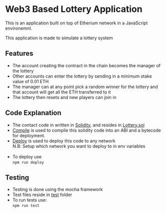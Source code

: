 # Web3 Based Lottery Application

This is an application built on top of Etherium network in a JavaScript environemnt.</br>

This application is made to simulate a lottery system</br>

## Features

- The account creating the contract in the chain becomes the manager of the lottery
- Other accounts can enter the lottery by sending in a minimum stake value of 0.01 ETH
- The manager can at any point pick a random winner for the lottery and that account will get all the ETH transferred to it
- The lottery then resets and new players can join in

## Code Explanation

- The contact code in written in [Solidity](https://soliditylang.org/), and resides in [Lottery.sol](/contracts/Lottery.sol) </br>
- [Compile](/compile.js) is used to compile this solidity code into an ABI and a bytecode for deployment.</br>
- [Deploy](/deploy.js) is used to deploy this code to any network</br>
  N.B: Setup which network you want to deploy to in env variables</br></br>
- To deploy use </br>
  `npm run deploy`

## Testing

- Testing is done using the mocha framework
- Test files reside in [test](/test/) folder
- To run tests use: </br>
  `npm run test`
